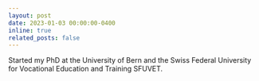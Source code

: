```yaml
---
layout: post
date: 2023-01-03 00:00:00-0400
inline: true
related_posts: false
---
```


Started my PhD at the University of Bern and the Swiss Federal University for Vocational Education and Training SFUVET.
